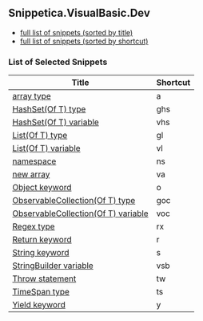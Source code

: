 ﻿## Snippetica.VisualBasic.Dev

* [full list of snippets (sorted by title)](SnippetsByTitle.md)
* [full list of snippets (sorted by shortcut)](SnippetsByShortcut.md)

### List of Selected Snippets

Title | Shortcut
----- | --------
[array type](_AutoGenerated/ArrayOfTType.snippet)|a
[HashSet\(Of T\) type](_AutoGenerated/HashSetOfTType.snippet)|ghs
[HashSet\(Of T\) variable](_AutoGenerated/HashSetOfTVariable.snippet)|vhs
[List\(Of T\) type](_AutoGenerated/ListOfTType.snippet)|gl
[List\(Of T\) variable](_AutoGenerated/ListOfTVariable.snippet)|vl
[namespace](Namespace.snippet)|ns
[new array ](_AutoGenerated/NewArrayOfT.snippet)|va
[Object keyword](ObjectKeyword.snippet)|o
[ObservableCollection\(Of T\) type](_AutoGenerated/ObservableCollectionOfTType.snippet)|goc
[ObservableCollection\(Of T\) variable](_AutoGenerated/ObservableCollectionOfTVariable.snippet)|voc
[Regex type](Regex.snippet)|rx
[Return keyword](ReturnKeyword.snippet)|r
[String keyword](StringKeyword.snippet)|s
[StringBuilder variable](StringBuilderVariable.snippet)|vsb
[Throw statement](ThrowStatement.snippet)|tw
[TimeSpan type](TimeSpanType.snippet)|ts
[Yield keyword](YieldKeyword.snippet)|y

